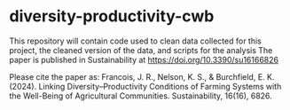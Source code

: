 # diversity-productivity-cwb
This repository will contain code used to clean data collected for this project, the cleaned version of the data, and scripts for the analysis
The paper is published in Sustainability at https://doi.org/10.3390/su16166826

Please cite the paper as:
Francois, J. R., Nelson, K. S., & Burchfield, E. K. (2024). Linking Diversity–Productivity Conditions of Farming Systems with the Well-Being of Agricultural Communities. Sustainability, 16(16), 6826.
